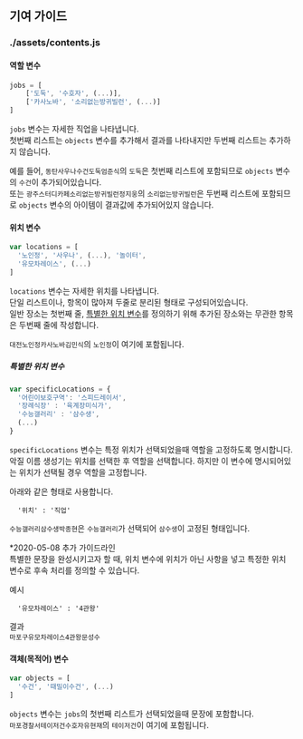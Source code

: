 ## 기여 가이드

### ./assets/contents.js

#### 역할 변수
```js
jobs = [
    ['도둑', '수호자', (...)],
    ['카사노바', '소리없는방귀빌런', (...)]
]
```
`jobs` 변수는 자세한 직업을 나타냅니다.  
첫번째 리스트는 `objects` 변수를 추가해서 결과를 나타내지만 두번째 리스트는 추가하지 않습니다.  

예를 들어, `동탄사우나수건도둑엄준식`의 `도둑`은 첫번째 리스트에 포함되므로 `objects` 변수의 `수건`이 추가되어있습니다.  
또는 `광주스터디카페소리없는방귀빌런정지웅`의 `소리없는방귀빌런`은 두번째 리스트에 포함되므로 `objects` 변수의 아이템이 결과값에 추가되어있지 않습니다.

#### 위치 변수
```js
var locations = [
  '노인정', '사우나', (...), '놀이터', 
  '유모차레이스', (...)
]

```
`locations` 변수는 자세한 위치를 나타냅니다.  
단일 리스트이나, 항목이 많아져 두줄로 분리된 형태로 구성되어있습니다.  
일반 장소는 첫번째 줄, [특별한 위치 변수](#특별한-위치-변수)를 정의하기 위해 추가된 장소와는 무관한 항목은 두번째 줄에 작성합니다.  

`대전노인정카사노바김민식`의 `노인정`이 여기에 포함됩니다.  

##### 특별한 위치 변수
```js
var specificLocations = {
  '어린이보호구역': '스피드레이서',
  '장례식장' : '육계장미식가',
  '수능갤러리' : '삼수생',
  (...)
}
```
`specificLocations` 변수는 특정 위치가 선택되었을때 역할을 고정하도록 명시합니다.  
악질 이름 생성기는 위치를 선택한 후 역할을 선택합니다. 하지만 이 변수에 명시되어있는 위치가 선택될 경우 역할을 고정합니다.  

아래와 같은 형태로 사용합니다.  
```
  '위치' : '직업'
```

`수능갤러리삼수생박종현`은 `수능갤러리`가 선택되어 `삼수생`이 고정된 형태입니다.  

*2020-05-08 추가 가이드라인  
특별한 문장을 완성시키고자 할 때, 위치 변수에 위치가 아닌 사항을 넣고 특정한 위치 변수로 후속 처리를 정의할 수 있습니다.  

예시
```
  '유모차레이스' : '4관왕'
```
결과  
`마포구유모차레이스4관왕문성수`

#### 객체(목적어) 변수
```js
var objects = [
  '수건', '때밀이수건', (...)
]
```
`objects` 변수는 `jobs`의 첫번째 리스트가 선택되었을때 문장에 포함합니다.  
`마포경찰서테이저건수호자유현재`의 `테이저건`이 여기에 포함됩니다.  
